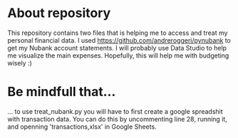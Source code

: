 # About repository
This repository contains two files that is helping me to access and treat my personal financial data.
I used https://github.com/andreroggeri/pynubank to get my Nubank account statements.
I will probably use Data Studio to help me visualize the main expenses.
Hopefully, this will help me with budgeting wisely :)

# Be mindfull that...
... to use treat_nubank.py you will have to first create a google spreadshit with transaction data. You can do this by uncommenting line 28, running it, and openning 'transactions,xlsx' in Google Sheets.

